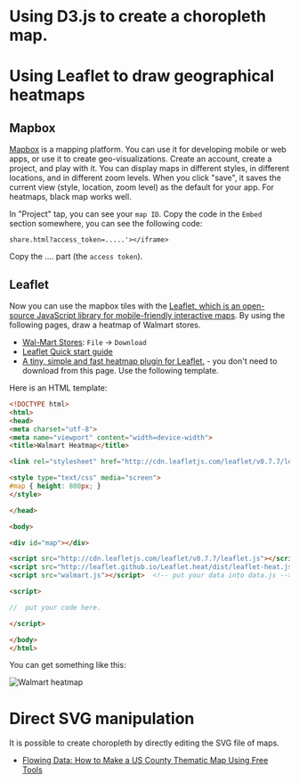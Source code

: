 # Using D3.js to create a choropleth map. 


# Using Leaflet to draw geographical heatmaps

## Mapbox

[Mapbox](https://www.mapbox.com) is a mapping platform. You can use it for developing mobile or web apps, or use it to create geo-visualizations. Create an account, create a project, and play with it. You can display maps in different styles, in different locations, and in different zoom levels. When you click "save", it saves the current view (style, location, zoom level) as the default for your app. For heatmaps, black map works well. 

In "Project" tap, you can see your `map ID`. Copy the code in the `Embed` section somewhere, you can see the following code:

    share.html?access_token=.....'></iframe>

Copy the .... part (the `access token`). 

## Leaflet

Now you can use the mapbox tiles with the [Leaflet, which is an open-source JavaScript library for mobile-friendly interactive maps](http://leafletjs.com). By using the following pages, draw a heatmap of Walmart stores. 

- [Wal-Mart Stores](https://www.google.com/fusiontables/DataSource?docid=1ag3Z3Uwp_hWiHeiBRqGrS_HzEtwUjeVh4d4ZAnI#rows:id=1): `File` -> `Download`
- [Leaflet Quick start guide](http://leafletjs.com/examples/quick-start.html)
- [A tiny, simple and fast heatmap plugin for Leaflet.](https://github.com/Leaflet/Leaflet.heat) - you don't need to download from this page. Use the following template. 

Here is an HTML template:

```html
<!DOCTYPE html>
<html>
<head>
<meta charset="utf-8">
<meta name="viewport" content="width=device-width">
<title>Walmart Heatmap</title>

<link rel="stylesheet" href="http://cdn.leafletjs.com/leaflet/v0.7.7/leaflet.css" />

<style type="text/css" media="screen">
#map { height: 800px; }  
</style>

</head>

<body>

<div id="map"></div>

<script src="http://cdn.leafletjs.com/leaflet/v0.7.7/leaflet.js"></script>
<script src="http://leaflet.github.io/Leaflet.heat/dist/leaflet-heat.js"></script>
<script src="walmart.js"></script>  <!-- put your data into data.js -->

<script>

//  put your code here. 

</script>

</body>
</html>

```

You can get something like this: 

![Walmart heatmap](https://raw.githubusercontent.com/yy/dviz-course/master/w12-geo-2/walmart.png)


# Direct SVG manipulation

It is possible to create choropleth by directly editing the SVG file of maps. 

- [Flowing Data: How to Make a US County Thematic Map Using Free Tools](http://flowingdata.com/2009/11/12/how-to-make-a-us-county-thematic-map-using-free-tools/)
